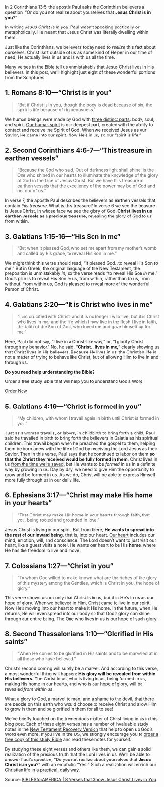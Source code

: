 

In 2 Corinthians 13:5, the apostle Paul asks the Corinthian believers a question: “Or do you not realize about yourselves that **Jesus Christ is in you**?”

In writing *Jesus Christ is in you*, Paul wasn’t speaking poetically or metaphorically. He meant that Jesus Christ was literally dwelling within them.

Just like the Corinthians, we believers today need to *realize* this fact about ourselves. Christ isn’t outside of us as some kind of Helper in our time of need; He actually lives in us and is with us all the time.

Many verses in the Bible tell us unmistakably that Jesus Christ lives in His believers. In this post, we’ll highlight just eight of these wonderful portions from the Scriptures.

## 1. Romans 8:10—“Christ is in you”

> “But if Christ is in you, though the body is dead because of sin, the spirit is life because of righteousness.”
> 

We human beings were made by God with [three distinct parts](https://blog.biblesforamerica.org/the-three-parts-of-man-spirit-soul-and-body/): body, soul, and spirit. [Our human spirit](https://blog.biblesforamerica.org/what-is-the-human-spirit-in-the-bible/) is our deepest part, created with the ability to contact and receive the Spirit of God. When we received Jesus as our Savior, He came into our spirit. Now He’s in us, so our “spirit is life.”

## 2. Second Corinthians 4:6-7—“This treasure in earthen vessels”

> “Because the God who said, Out of darkness light shall shine, is the One who shined in our hearts to illuminate the knowledge of the glory of God in the face of Jesus Christ. But we have this treasure in earthen vessels that the excellency of the power may be of God and not out of us.”
> 

In verse 7, the apostle Paul describes the believers as earthen vessels that contain *this treasure*. What is this treasure? In verse 6 we see the treasure is Jesus Christ, in whose face we see the glory of God. **Christ lives in us earthen vessels as a precious treasure**, revealing the glory of God to us from within.

## 3. Galatians 1:15-16—“His Son in me”

> “But when it pleased God, who set me apart from my mother’s womb and called by His grace, to reveal His Son in me.”
> 

We might think this verse should read, “It pleased God…to reveal His Son *to* me.” But in Greek, the original language of the New Testament, the preposition is unmistakably *in,* so the verse reads “to reveal His Son *in* me.” God’s plan is to reveal His Son *in* us, from within, rather than *to* us, from without. From within us, God is pleased to reveal more of the wonderful Person of Christ.

## 4. Galatians 2:20—“It is Christ who lives in me”

> “I am crucified with Christ; and it is no longer I who live, but it is Christ who lives in me; and the life which I now live in the flesh I live in faith, the faith of the Son of God, who loved me and gave himself up for me.”
> 

Here, Paul did not say, “I live in a Christ-like way,” or, “I glorify Christ through my behavior.” No, he said, “**Christ…lives in me,**” clearly showing us that Christ lives in His believers. Because He lives in us, the Christian life is not a matter of trying to behave like Christ, but of allowing Him to live in and through us.

**Do you need help understanding the Bible?**

Order a free study Bible that will help you to understand God’s Word.

[Order Now](https://biblesforamerica.org/free-bible/)

## 5. Galatians 4:19—“Christ is formed in you”

> “My children, with whom I travail again in birth until Christ is formed in you.”
> 

Just as a woman travails, or labors, in childbirth to bring forth a child, Paul said he travailed in birth to bring forth the believers in Galatia as his spiritual children. This travail began when he preached the gospel to them, helping them be born anew with the life of God by receiving the Lord Jesus as their Savior. Then in this verse, Paul says that he continued to labor on them **so that the Christ they received would be fully formed in them**. Christ lives in us [from the time we’re saved](http://blog.biblesforamerica.org/what-happens-when-a-person-gets-saved/), but He wants to be *formed* in us in a definite way by growing in us. Day by day, we need to give Him the opportunity to grow and be formed in us. As we do, Christ will be able to express Himself more fully through us in our daily life.

## 6. Ephesians 3:17—“Christ may make His home in your hearts”

> “That Christ may make His home in your hearts through faith, that you, being rooted and grounded in love.”
> 

Jesus Christ is living in our spirit. But from there, **He wants to spread into the rest of our inward being**, that is, into our heart. [Our heart](https://blog.biblesforamerica.org/what-is-the-heart-in-the-bible/) includes our mind, emotion, will, and conscience. The Lord doesn’t want to just visit our heart, like a guest visits a hotel. He wants our heart to be His **home**, where He has the freedom to live and move.

## 7. Colossians 1:27—“Christ in you”

> “To whom God willed to make known what are the riches of the glory of this mystery among the Gentiles, which is Christ in you, the hope of glory.”
> 

This verse shows us not only that Christ is in us, but that He’s in us as our hope of glory. When we believed in Him, Christ came to live in our spirit. Now He’s moving into our heart to make it His home. In the future, when He returns, He will even spread into our body so that God’s glory can shine through our entire being. The One who lives in us is our hope of such glory.

## 8. Second Thessalonians 1:10—“Glorified in His saints”

> “When He comes to be glorified in His saints and to be marveled at in all those who have believed.”
> 

Christ’s second coming will surely be a marvel. And according to this verse, a most wonderful thing will happen: **His glory will be revealed from within His believers**. The Christ in us, who is living in us, being formed in us, making His home in our hearts, and who is our hope of glory, will be revealed *from within us*.

What a glory to God, a marvel to man, and a shame to the devil, that there are people on this earth who would choose to receive Christ and allow Him to grow in them and be glorified in them for all to see!

We’ve briefly touched on the tremendous matter of Christ living in us in this blog post. Each of these eight verses has a number of invaluable study notes in the [New Testament Recovery Version](https://biblesforamerica.org/free-bible/) that help to open up God’s Word even more. If you live in the US, we strongly encourage you to [order a free copy of this study Bible](https://biblesforamerica.org/free-bible) and read these notes for yourself.

By studying these eight verses and others like them, we can gain a solid realization of the precious truth that the Lord lives in us. We’ll be able to answer Paul’s question, “Do you not realize about yourselves that **Jesus Christ is in you**?” with an emphatic “Yes!” Such a realization will enrich our Christian life in a practical, daily way.

Source: <a href = "https://blog.biblesforamerica.org/8-verses-showing-jesus-lives/" target="_blank" rel="noopener noreferrer">BIBLESforAMERICA | 8 Verses that Show Jesus Christ Lives in You</a>